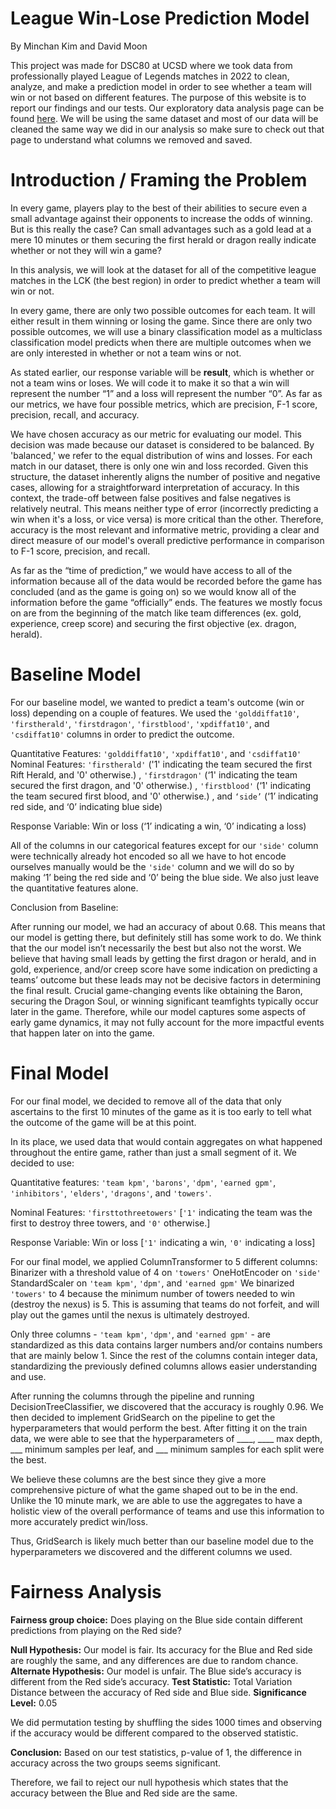 # League Win-Lose Prediction Model
By Minchan Kim and David Moon

This project was made for DSC80 at UCSD where we took data from professionally played League of Legends matches in 2022 to clean, analyze, and make a prediction model in order to see whether a team will win or not based on different features. The purpose of this website is to report our findings and our tests. Our exploratory data analysis page can be found [here](https://m1nce.github.io/Gold-Lead-Analysis/). We will be using the same dataset and most of our data will be cleaned the same way we did in our analysis so make sure to check out that page to understand what columns we removed and saved.

# Introduction / Framing the Problem

In every game, players play to the best of their abilities to secure even a small advantage against their opponents to increase the odds of winning. But is this really the case? Can small advantages such as a gold lead at a mere 10 minutes or them securing the first herald or dragon really indicate whether or not they will win a game?

In this analysis, we will look at the dataset for all of the competitive league matches in the LCK (the best region) in order to predict whether a team will win or not.

In every game, there are only two possible outcomes for each team. It will either result in them winning or losing the game. Since there are only two possible outcomes, we will use a binary classification model as a multiclass classification model predicts when there are multiple outcomes when we are only interested in whether or not a team wins or not.

As stated earlier, our response variable will be **result**, which is whether or not a team wins or loses. We will code it to make it so that a win will represent the number “1” and a loss will represent the number “0”. As far as our metrics, we have four possible metrics, which are precision, F-1 score, precision, recall, and accuracy.

We have chosen accuracy as our metric for evaluating our model. This decision was made  because our dataset is considered to be balanced. By 'balanced,' we refer to the equal distribution of wins and losses. For each match in our dataset, there is only one win and loss recorded. Given this structure, the dataset inherently aligns the number of positive and negative cases, allowing for a straightforward interpretation of accuracy. In this context, the trade-off between false positives and false negatives is relatively neutral. This means neither type of error (incorrectly predicting a win when it's a loss, or vice versa) is more critical than the other. Therefore, accuracy is the most relevant and informative metric, providing a clear and direct measure of our model's overall predictive performance in comparison to F-1 score, precision, and recall.

As far as the “time of prediction,” we would have access to all of the information because all of the data would be recorded before the game has concluded (and as the game is going on) so we would know all of the information before the game “officially” ends. The features we mostly focus on are from the beginning of the match like team differences (ex. gold, experience, creep score) and securing the first objective (ex. dragon, herald).

# Baseline Model

For our baseline model, we wanted to predict a team's outcome (win or loss) depending on a couple of features. We used the `'golddiffat10'`, `'firstherald'`, `'firstdragon'`, `'firstblood'`, `'xpdiffat10'`, and `'csdiffat10'` columns in order to predict the outcome.

Quantitative Features: `'golddiffat10'`, `'xpdiffat10'`, and `'csdiffat10'`
Nominal Features: `'firstherald'` ('1' indicating the team secured the first Rift Herald, and '0' otherwise.)
, `'firstdragon'` (‘1' indicating the team secured the first dragon, and '0' otherwise.)
, `'firstblood'` (‘1' indicating the team secured first blood, and '0' otherwise.)
, and `‘side’` (‘1’ indicating red side, and ‘0’ indicating blue side)

Response Variable: Win or loss (‘1’ indicating a win, ‘0’ indicating a loss)

All of the columns in our categorical features  except for our `'side'` column were technically already hot encoded so all we have to hot encode ourselves manually would be the `'side'` column and we will do so by making ‘1’ being the red side and ‘0’ being the blue side. We also just leave the quantitative features alone.

Conclusion from Baseline:

After running our model, we had an accuracy of about 0.68. This means that our model is getting there, but definitely still has some work to do. We think that the our model isn’t necessarily the best but also not the worst. We believe that having small leads by getting the first dragon or herald, and in gold, experience, and/or creep score have some indication on predicting a teams’ outcome but these leads may not be decisive factors in determining the final result. Crucial game-changing events like obtaining the Baron, securing the Dragon Soul, or winning significant teamfights typically occur later in the game. Therefore, while our model captures some aspects of early game dynamics, it may not fully account for the more impactful events that happen later on into the game.

# Final Model

For our final model, we decided to remove all of the data that only ascertains to the first 10 minutes of the game as it is too early to tell what the outcome of the game will be at this point. 

In its place, we used data that would contain aggregates on what happened throughout the entire game, rather than just a small segment of it. We decided to use:

Quantitative features: `'team kpm'`, `'barons'`, `'dpm'`, `'earned gpm'`, `'inhibitors'`, `'elders'`, `'dragons'`, and `'towers'`.

Nominal Features: `'firsttothreetowers'` [`'1'` indicating the team was the first to destroy three towers, and `'0'` otherwise.]

Response Variable: Win or loss [`'1'` indicating a win, `'0'` indicating a loss]

For our final model, we applied ColumnTransformer to 5 different columns: 
Binarizer with a threshold value of 4 on `'towers'`
OneHotEncoder on `'side'`
StandardScaler on `'team kpm'`, `'dpm'`, and `'earned gpm'`
We binarized `'towers'` to 4 because the minimum number of towers needed to win (destroy the nexus) is 5. This is assuming that teams do not forfeit, and will play out the games until the nexus is ultimately destroyed. 

Only three columns - `'team kpm'`, `'dpm'`, and `'earned gpm'` - are standardized as this data contains larger numbers and/or contains numbers that are mainly below 1. Since the rest of the columns contain integer data, standardizing the previously defined columns allows easier understanding and use.

After running the columns through the pipeline and running DecisionTreeClassifier, we discovered that the accuracy is roughly 0.96. We then decided to implement GridSearch on the pipeline to get the hyperparameters that would perform the best. After fitting it on the train data, we were able to see that the hyperparameters of ____, ____ max depth, ___ minimum samples per leaf, and ___ minimum samples for each split were the best. 

We believe these columns are the best since they give a more comprehensive picture of what the game shaped out to be in the end. Unlike the 10 minute mark, we are able to use the aggregates to have a holistic view of the overall performance of teams and use this information to more accurately predict win/loss.

Thus, GridSearch is likely much better than our baseline model due to the hyperparameters we discovered and the different columns we used.

# Fairness Analysis

**Fairness group choice:** Does playing on the Blue side contain different predictions from playing on the Red side? 

**Null Hypothesis:** Our model is fair. Its accuracy for the Blue and Red side are roughly the same, and any differences are due to random chance.
**Alternate Hypothesis:** Our model is unfair. The Blue side’s accuracy is different from the Red side’s accuracy.
**Test Statistic:** Total Variation Distance between the accuracy of Red side and Blue side.
**Significance Level:** 0.05

We did permutation testing by shuffling the sides 1000 times and observing if the accuracy would be different compared to the observed statistic. 

**Conclusion:** Based on our test statistics, p-value of 1, the difference in accuracy across the two groups seems significant.

Therefore, we fail to reject our null hypothesis which states that the accuracy between the Blue and Red side are the same. 

